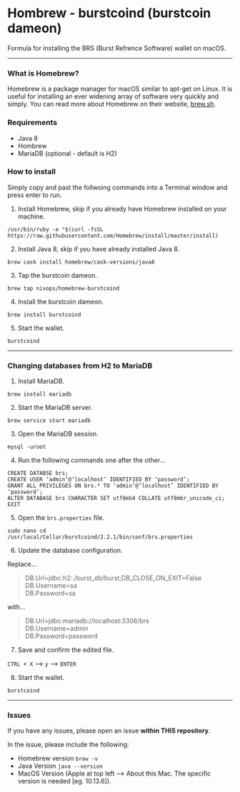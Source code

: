 # Hombrew - burstcoind (burstcoin dameon)
Formula for installing the BRS (Burst Refrence Software) wallet on macOS.

---

### What is Homebrew?
Homebrew is a package manager for macOS similar to apt-get on Linux. It is useful for installing an ever widening array of software very quickly and simply. You can read more about Homebrew on their website, [brew.sh](https://brew.sh).

### Requirements
* Java 8
* Hombrew
* MariaDB (optional - default is H2)

### How to install 
Simply copy and past the follwoing commands into a Terminal window and press enter to run.

1. Install Homebrew, skip if you already have Homebrew installed on your machine.

```
/usr/bin/ruby -e "$(curl -fsSL https://raw.githubusercontent.com/Homebrew/install/master/install)
```

2. Install Java 8, skip if you have already installed Java 8.

```
brew cask install homebrew/cask-versions/java8
```

3. Tap the burstcoin dameon.

```
brew tap nixops/homebrew-burstcoind
```

4. Install the burstcoin dameon.

```
brew install burstcoind
```

5. Start the wallet.

```
burstcoind
```

---

### Changing databases from H2 to MariaDB

1. Install MariaDB.

```
brew install mariadb
```

2. Start the MariaDB server.

```
brew service start mariadb
```

3. Open the MariaDB session.

```
mysql -uroot
```

4. Run the following commands one after the other...

```
CREATE DATABSE brs;
CREATE USER ‘admin’@‘localhost’ IDENTIFIED BY ‘password’;
GRANT ALL PRIVILEGES ON brs.* TO ‘admin’@‘localhost’ IDENTIFIED BY ‘password’;
ALTER DATABASE brs CHARACTER SET utf8mb4 COLLATE utf8mbr_unicode_ci;
EXIT
```

5. Open the `brs.properties` file.

```
sudo nano cd /usr/local/Cellar/burstcoind/2.2.1/bin/conf/brs.properties
```

6. Update the database configuration.

Replace...
>DB.Url=jdbc:h2:./burst_db/burst;DB_CLOSE_ON_EXIT=False     
>DB.Username=sa     
>DB.Password=sa     

with...
>DB.Url=jdbc:mariadb://localhost:3306/brs     
>DB.Username=admin     
>DB.Password=password     
    
7. Save and confirm the edited file.

`CTRL + X` --> `y` --> `ENTER`

8. Start the wallet.

```
burstcoind
```

---

### Issues

If you have any issues, please open an issue **within THIS repository**. 

In the issue, please include the following:
* Homebrew version `brew -v`
* Java Version `java --version`
* MacOS Version (Apple at top left --> About this Mac. The specific version is needed [eg. 10.13.6]).
